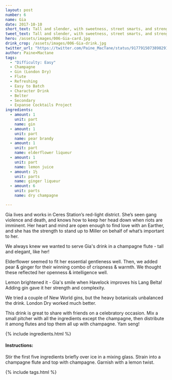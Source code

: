 ```yaml
---
layout: post
number: 6
name: Gia
date: 2017-10-10
short_text: Tall and slender, with sweetness, street smarts, and strength.
tweet_text: Tall and slender, with sweetness, street smarts, and strength.
hero: /assets/images/006-Gia-card.jpg
drink_crop: /assets/images/006-Gia-drink.jpg
twitter_url: "https://twitter.com/Paine_MacTane/status/917791507389829120"
author: Paine×Mactane
tags: 
  - "Difficulty: Easy"
  - Champagne
  - Gin (London Dry)
  - Flute
  - Refreshing
  - Easy to Batch
  - Character Drink
  - Belter
  - Secondary
  - Expanse Cocktails Project
ingredients:
  - amount: 1
    unit: part
    name: gin
  - amount: 1
    unit: part
    name: pear brandy
  - amount: 1
    unit: part
    name: elderflower liqueur
  - amount: 1
    unit: part
    name: lemon juice
  - amount: 1½
    unit: parts
    name: ginger liqueur
  - amount: 6
    unit: parts
    name: dry champagne

---
```


Gia lives and works in Ceres Station’s red-light district. She’s seen gang violence and death, and knows how to keep her head down when riots are imminent. Her heart and mind are open enough to find love with an Earther, and she has the strength to stand up to Miller on behalf of what’s important to her.

We always knew we wanted to serve Gia's drink in a champagne flute - tall and elegant, like her! 

Elderflower seemed to fit her essential gentleness well. Then, we added pear & ginger for their winning combo of crispness & warmth. We thought these reflected her openness & intelligence well. 

Lemon brightened it - Gia's smile when Havelock improves his Lang Belta! Adding gin gave it her strength and complexity.

We tried a couple of New World gins, but the heavy botanicals unbalanced the drink. London Dry worked much better. 

This drink is great to share with friends on a celebratory occasion. Mix a small pitcher with all the ingredients except the champagne, then distribute it among flutes and top them all up with champagne. Yam seng!   

{% include ingredients.html %}

#### Instructions:

Stir the first five ingredients briefly over ice in a mixing glass. Strain into a champagne flute and top with champagne. Garnish with a lemon twist.

{% include tags.html %}
